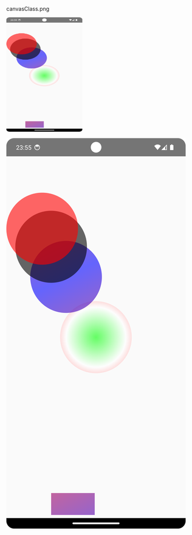 canvasClass.png

<img src="images/canvasClass.png" width="200" height="300"/>

![Ayarlar](images/canvasClass.png)
